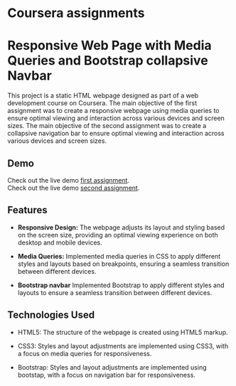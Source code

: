 # Coursera assignments

# Responsive Web Page with Media Queries and Bootstrap collapsive Navbar

This project is a static HTML webpage designed as part of a web development course on Coursera. 
The main objective of the first assignment was to create a responsive webpage using media queries to ensure optimal viewing and interaction across various devices and screen sizes.
The main objective of the second assignment was to create a collapsive navigation bar to ensure optimal viewing and interaction across various devices and screen sizes.

## Demo

Check out the live demo [first assignment](https://prajapati-kiran.github.io/prajapati.github.io/menu.html).  
Check out the live demo [second assignment](https://prajapati-kiran.github.io/prajapati.github.io/menu.html).


## Features

- **Responsive Design:** The webpage adjusts its layout and styling based on the screen size, providing an optimal viewing experience on both desktop and mobile devices.

- **Media Queries:** Implemented media queries in CSS to apply different styles and layouts based on breakpoints, ensuring a seamless transition between different devices.

- **Bootstrap navbar** Implemented Bootstrap to apply different styles and layouts to ensure a seamless transition between different devices.

## Technologies Used

- HTML5: The structure of the webpage is created using HTML5 markup.

- CSS3: Styles and layout adjustments are implemented using CSS3, with a focus on media queries for responsiveness.

- Bootstrap: Styles and layout adjustments are implemented using bootstap, with a focus on navigation bar for responsiveness.


